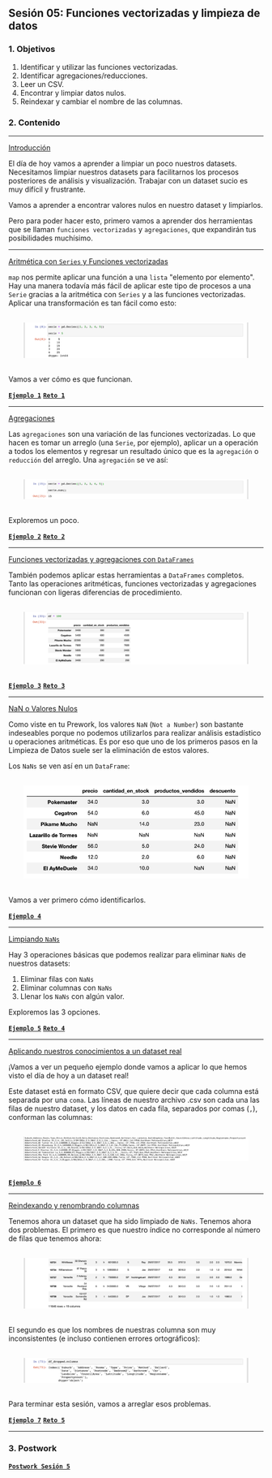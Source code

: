 
## Sesión 05: Funciones vectorizadas y limpieza de datos

### 1. Objetivos

1. Identificar y utilizar las funciones vectorizadas.
2. Identificar agregaciones/reducciones.
3. Leer un CSV.
4. Encontrar y limpiar datos nulos.
5. Reindexar y cambiar el nombre de las columnas.

### 2. Contenido

---

<ins>Introducción</ins>

El día de hoy vamos a aprender a limpiar un poco nuestros datasets. Necesitamos limpiar nuestros datasets para facilitarnos los procesos posteriores de análisis y visualización. Trabajar con un dataset sucio es muy difícil y frustrante.

Vamos a aprender a encontrar valores nulos en nuestro dataset y limpiarlos.

Pero para poder hacer esto, primero vamos a aprender dos herramientas que se llaman `funciones vectorizadas` y `agregaciones`, que expandirán tus posibilidades muchísimo.

---

<ins>Aritmética con `Series` y Funciones vectorizadas</ins>

`map` nos permite aplicar una función a una `lista` "elemento por elemento". Hay una manera todavía más fácil de aplicar este tipo de procesos a una `Serie` gracias a la aritmética con `Series` y a las funciones vectorizadas. Aplicar una transformación es tan fácil como esto:

<div style="padding: 10px; margin: 20px"><img src='./Imgs/sesion-5_5.png'></div>

Vamos a ver cómo es que funcionan.

>

[**`Ejemplo 1`**](Ejemplo-01/funciones_vectorizadas.ipynb)
[**`Reto 1`**](Reto-01/funciones_vectorizadas.ipynb)

---

<ins>Agregaciones</ins>

Las `agregaciones` son una variación de las funciones vectorizadas. Lo que hacen es tomar un arreglo (una `Serie`, por ejemplo), aplicar un a operación a todos los elementos y regresar un resultado único que es la `agregación` o `reducción`  del arreglo. Una `agregación` se ve así:

<div style="padding: 10px; margin: 20px"><img src='./Imgs/sesion-5_10.png'></div>

Exploremos un poco.

>

[**`Ejemplo 2`**](Ejemplo-02/agregaciones.ipynb)
[**`Reto 2`**](Reto-02/agregaciones.ipynb)

---

<ins>Funciones vectorizadas y agregaciones con `DataFrames`</ins>

También podemos aplicar estas herramientas a `DataFrames` completos. Tanto las operaciones aritméticas, funciones vectorizadas y agregaciones funcionan con ligeras diferencias de procedimiento.

<div style="padding: 10px; margin: 20px"><img src='./Imgs/sesion-5_17.png'></div>

>

[**`Ejemplo 3`**](Ejemplo-03/vectorizacion_con_dataframes.ipynb)
[**`Reto 3`**](Reto-03/vectorizacion_con_dataframes.ipynb)

---

<ins>NaN o Valores Nulos</ins>

Como viste en tu Prework, los valores `NaN` (`Not a Number`) son bastante indeseables porque no podemos utilizarlos para realizar análisis estadístico u operaciones aritméticas. Es por eso que uno de los primeros pasos en la Limpieza de Datos suele ser la eliminación de estos valores.

Los `NaNs` se ven así en un `DataFrame`:

<div style="padding: 10px; margin: 20px"><img src='./Imgs/sesion-5_45.png'></div>

Vamos a ver primero cómo identificarlos.

>

[**`Ejemplo 4`**](Ejemplo-04/nan.ipynb)

---

<ins>Limpiando `NaNs`</ins>

Hay 3 operaciones básicas que podemos realizar para eliminar `NaNs` de nuestros datasets:

1. Eliminar filas con `NaNs`
2. Eliminar columnas con `NaNs`
3. Llenar los `NaNs` con algún valor.

Exploremos las 3 opciones.

>

[**`Ejemplo 5`**](Ejemplo-05/limpiando_nans.ipynb)
[**`Reto 4`**](Reto-04/limpiando_nans.ipynb)

---

<ins>Aplicando nuestros conocimientos a un dataset real</ins>

¡Vamos a ver un pequeño ejemplo donde vamos a aplicar lo que hemos visto el día de hoy a un dataset real!

Este dataset está en formato CSV, que quiere decir que cada columna está separada por una `coma`. Las líneas de nuestro archivo .csv son cada una las filas de nuestro dataset, y los datos en cada fila, separados por comas (`,`), conforman las columnas:

<div style="padding: 10px; margin: 20px"><img src='./Imgs/sesion-5_1.png'></div>

>

[**`Ejemplo 6`**](Ejemplo-06/aplicacion_real.ipynb)

---

<ins>Reindexando y renombrando columnas</ins>

Tenemos ahora un dataset que ha sido limpiado de `NaNs`. Tenemos ahora dos problemas. El primero es que nuestro índice no corresponde al número de filas que tenemos ahora:

<div style="padding: 10px; margin: 20px"><img src='./Imgs/sesion-5_40.png'></div>

El segundo es que los nombres de nuestras columna son muy inconsistentes (e incluso contienen errores ortográficos):

<div style="padding: 10px; margin: 20px"><img src='./Imgs/sesion-5_46.png'></div>

Para terminar esta sesión, vamos a arreglar esos problemas.

>

[**`Ejemplo 7`**](Ejemplo-07/reindexando_y_renombrando.ipynb)
[**`Reto 5`**](Reto-05/limpiando_un_dataset.ipynb)

---

### 3. Postwork

[**`Postwork Sesión 5`**](Postwork/Readme.md)
